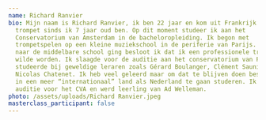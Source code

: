 ```yaml
---
name: Richard Ranvier
bio: Mijn naam is Richard Ranvier, ik ben 22 jaar en kom uit Frankrijk. Ik speel
  trompet sinds ik 7 jaar oud ben. Op dit moment studeer ik aan het
  Conservatorium van Amsterdam in de bacheloropleiding. Ik begon met
  trompetspelen op een kleine muziekschool in de periferie van Parijs. Toen ik
  naar de middelbare school ging besloot ik dat ik een professionele trompettist
  wilde worden. Ik slaagde voor de auditie aan het conservatorium van Parijs en
  studeerde bij geweldige leraren zoals Gérard Boulanger, Clément Saunier en
  Nicolas Chatenet. Ik heb veel geleerd maar om dat te blijven doen besloot ik
  in een meer “internationaal” land als Nederland te gaan studeren. Ik deed
  auditie voor het CVA en werd leerling van Ad Welleman.
photo: /assets/uploads/Richard Ranvier.jpeg
masterclass_participant: false
---
```

